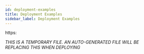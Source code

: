```yaml
---
id: deployment-examples
title: Deployment Examples
sidebar_label: Deployment Examples
---
```

https:

_THIS IS A TEMPORARY FILE. AN AUTO-GENERATED FILE WILL BE REPLACING THIS WHEN DEPLOYING_
